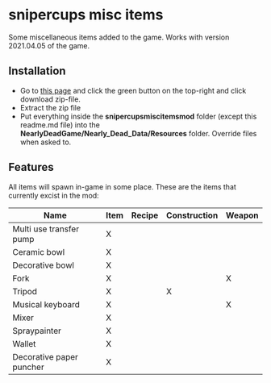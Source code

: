 # snipercups misc items
Some miscellaneous items added to the game. Works with version 2021.04.05 of the game.

## Installation
- Go to [this page](https://github.com/snipercup/Nearly-Dead-Mods) and click the green button on the top-right and click download zip-file.
- Extract the zip file
- Put everything inside the **snipercupsmiscitemsmod** folder (except this readme.md file) into the **NearlyDeadGame/Nearly_Dead_Data/Resources** folder. Override files when asked to.

## Features
All items will spawn in-game in some place.
These are the items that currently excist in the mod:

Name | Item | Recipe | Construction | Weapon
------------ | ------------- | ------------- | ------------- | -------------
Multi use transfer pump | X |  | |
Ceramic bowl | X |  | |
Decorative bowl | X |  | |
Fork | X |  |  | X
Tripod | X |  | X |
Musical keyboard | X |  |  | X
Mixer | X |  |  |
Spraypainter | X | | |
Wallet | X |  |  |
Decorative paper puncher | X |  |  |
